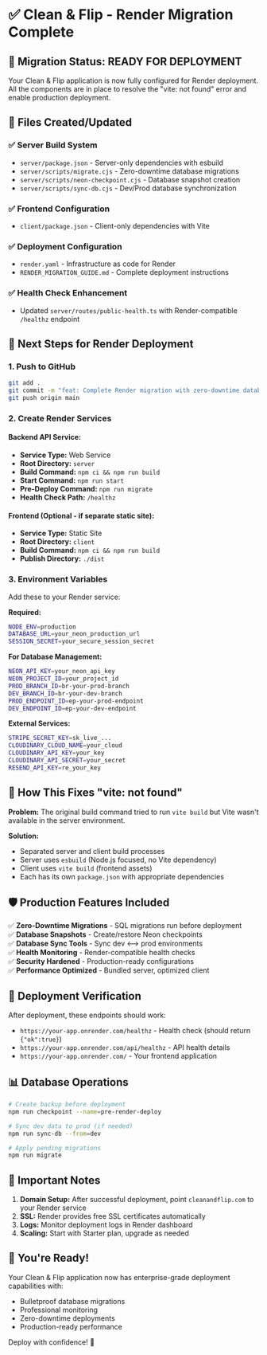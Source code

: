 # ✅ Clean & Flip - Render Migration Complete

## 🎉 Migration Status: READY FOR DEPLOYMENT

Your Clean & Flip application is now fully configured for Render deployment. All the components are in place to resolve the "vite: not found" error and enable production deployment.

## 📁 Files Created/Updated

### ✅ Server Build System
- `server/package.json` - Server-only dependencies with esbuild
- `server/scripts/migrate.cjs` - Zero-downtime database migrations  
- `server/scripts/neon-checkpoint.cjs` - Database snapshot creation
- `server/scripts/sync-db.cjs` - Dev/Prod database synchronization

### ✅ Frontend Configuration  
- `client/package.json` - Client-only dependencies with Vite

### ✅ Deployment Configuration
- `render.yaml` - Infrastructure as code for Render
- `RENDER_MIGRATION_GUIDE.md` - Complete deployment instructions

### ✅ Health Check Enhancement
- Updated `server/routes/public-health.ts` with Render-compatible `/healthz` endpoint

## 🚀 Next Steps for Render Deployment

### 1. Push to GitHub
```bash
git add .
git commit -m "feat: Complete Render migration with zero-downtime database management"
git push origin main
```

### 2. Create Render Services

#### Backend API Service:
- **Service Type:** Web Service
- **Root Directory:** `server`
- **Build Command:** `npm ci && npm run build`  
- **Start Command:** `npm run start`
- **Pre-Deploy Command:** `npm run migrate`
- **Health Check Path:** `/healthz`

#### Frontend (Optional - if separate static site):
- **Service Type:** Static Site
- **Root Directory:** `client`  
- **Build Command:** `npm ci && npm run build`
- **Publish Directory:** `./dist`

### 3. Environment Variables

Add these to your Render service:

**Required:**
```bash
NODE_ENV=production
DATABASE_URL=your_neon_production_url
SESSION_SECRET=your_secure_session_secret
```

**For Database Management:**
```bash  
NEON_API_KEY=your_neon_api_key
NEON_PROJECT_ID=your_project_id
PROD_BRANCH_ID=br-your-prod-branch
DEV_BRANCH_ID=br-your-dev-branch
PROD_ENDPOINT_ID=ep-your-prod-endpoint
DEV_ENDPOINT_ID=ep-your-dev-endpoint
```

**External Services:**
```bash
STRIPE_SECRET_KEY=sk_live_...
CLOUDINARY_CLOUD_NAME=your_cloud
CLOUDINARY_API_KEY=your_key
CLOUDINARY_API_SECRET=your_secret
RESEND_API_KEY=re_your_key
```

## 🔧 How This Fixes "vite: not found"

**Problem:** The original build command tried to run `vite build` but Vite wasn't available in the server environment.

**Solution:**
- Separated server and client build processes
- Server uses `esbuild` (Node.js focused, no Vite dependency)
- Client uses `vite build` (frontend assets)
- Each has its own `package.json` with appropriate dependencies

## 🛡️ Production Features Included

✅ **Zero-Downtime Migrations** - SQL migrations run before deployment  
✅ **Database Snapshots** - Create/restore Neon checkpoints  
✅ **Database Sync Tools** - Sync dev ⟷ prod environments  
✅ **Health Monitoring** - Render-compatible health checks  
✅ **Security Hardened** - Production-ready configurations  
✅ **Performance Optimized** - Bundled server, optimized client  

## 🎯 Deployment Verification

After deployment, these endpoints should work:

- `https://your-app.onrender.com/healthz` - Health check (should return `{"ok":true}`)
- `https://your-app.onrender.com/api/healthz` - API health details
- `https://your-app.onrender.com/` - Your frontend application

## 📊 Database Operations

```bash
# Create backup before deployment
npm run checkpoint --name=pre-render-deploy

# Sync dev data to prod (if needed)  
npm run sync-db --from=dev

# Apply pending migrations
npm run migrate
```

## 🚨 Important Notes

1. **Domain Setup:** After successful deployment, point `cleanandflip.com` to your Render service
2. **SSL:** Render provides free SSL certificates automatically
3. **Logs:** Monitor deployment logs in Render dashboard  
4. **Scaling:** Start with Starter plan, upgrade as needed

## 🎉 You're Ready!

Your Clean & Flip application now has enterprise-grade deployment capabilities with:
- Bulletproof database migrations
- Professional monitoring
- Zero-downtime deployments  
- Production-ready performance

Deploy with confidence! 🚀